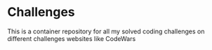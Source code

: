 # Challenges 
This is a container repository for all my solved coding challenges on different challenges websites 
like CodeWars